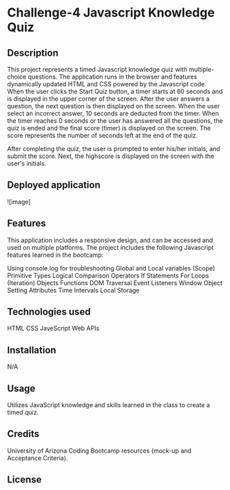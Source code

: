# Challenge-4 Javascript Knowledge Quiz

## Description

This project represents a timed Javascript knowledge quiz with multiple-choice questions. The application runs in the browser and features dynamically updated HTML and CSS powered by the Javascript code. When the user clicks the Start Quiz button, a timer starts at 60 seconds and is displayed in the upper corner of the screen. After the user answers a question, the next question is then displayed on the screen. When the user select an incorrect answer, 10 seconds are deducted from the timer. When the timer reaches 0 seconds or the user has answered all the questions, the quiz is ended and the final score (timer) is displayed on the screen. The score represents the number of seconds left at the end of the quiz. 

After completing the quiz, the user is prompted to enter his/her initials, and submit the score. Next, the highscore is displayed on the screen with the user's initials.

## Deployed application



![image]

## Features

This application includes a responsive design, and can be accessed and used on multiple platforms.
The project includes the following Javascript features learned in the bootcamp:

Using console.log for troubleshooting
Global and Local variables (Scope)
Primitive Types
Logical Comparison Operators
If Statements
For Loops (Iteration)
Objects
Functions
DOM Traversal
Event Listeners
Window Object
Setting Attributes
Time Intervals
Local Storage

## Technologies used

HTML
CSS
JaveScript
Web APIs

## Installation

N/A

## Usage

Utilizes JavaScript knowledge and skills learned in the class to create a timed quiz.

## Credits

University of Arizona Coding Bootcamp resources (mock-up and Acceptance Criteria).

## License
